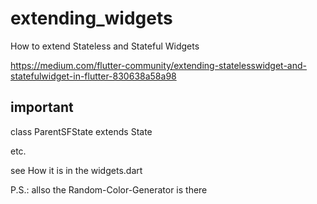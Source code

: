 # extending_widgets

How to extend Stateless and Stateful Widgets

https://medium.com/flutter-community/extending-statelesswidget-and-statefulwidget-in-flutter-830638a58a98
## important

class ParentSFState<T extends ParentSF> extends State<T>

etc.

see How it is in the widgets.dart


P.S.: allso the Random-Color-Generator is there